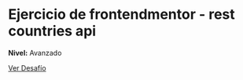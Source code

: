 # Ejercicio de frontendmentor - rest countries api

**Nivel:** Avanzado

[Ver Desafío](https://www.frontendmentor.io/challenges/rest-countries-api-with-color-theme-switcher-5cacc469fec04111f7b848ca)
